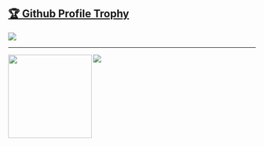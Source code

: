 <a href="https://github.com/ryo-ma/github-profile-trophy"><h2>🏆 Github Profile Trophy</h2></a>
<a href="https://github.com/ryo-ma/github-profile-trophy">
  <img src="https://github-profile-trophy.vercel.app/?username=woohgit&column=7"/>
</a>

---

<div>
  <img height="170" align="left" src="https://github-readme-stats.vercel.app/api?username==woohgit&count_private=true&include_all_commits=true" />
  <img src="https://github-readme-stats.vercel.app/api/top-langs/?username==woohgit&layout=compact" />
</div>

